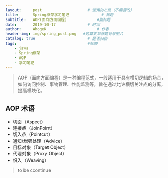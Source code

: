 ```yaml
---
layout:     post                    # 使用的布局（不需要改）
title:      Spring框架学习笔记              # 标题 
subtitle:   AOP(面向方面编程)             #副标题
date:       2019-10-17              # 时间
author:     AhogeK                      # 作者
header-img: img/spring_post.png   #这篇文章标题背景图片
catalog: true                       # 是否归档
tags:                               #标签
    - java
    - Spring框架
    - AOP
    - 学习笔记
---
```


> AOP（面向方面编程）是一种编程范式，一般适用于具有横切逻辑的场合，如何访问控制、事物管理、性能监测等，旨在通过允许横切关注点的分离，提高模块化。

## AOP 术语
  * 切面（Aspect）
  * 连接点（JoinPoint）
  * 切入点（Pointcut）
  * 通知/增强处理（Advice）
  * 目标对象（Target Object）
  * 代理对象（Proxy Object）
  * 织入（Weaving）

> to be ccontinue